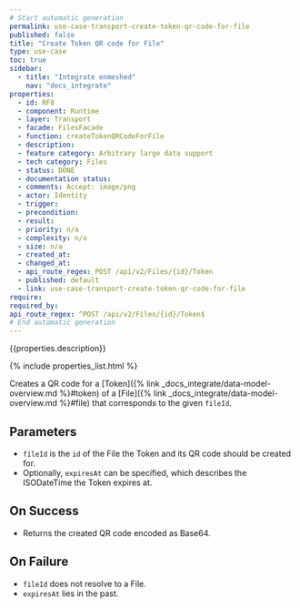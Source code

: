 ```yaml
---
# Start automatic generation
permalink: use-case-transport-create-token-qr-code-for-file
published: false
title: "Create Token QR code for File"
type: use-case
toc: true
sidebar:
  - title: "Integrate enmeshed"
    nav: "docs_integrate"
properties:
  - id: RF8
  - component: Runtime
  - layer: Transport
  - facade: FilesFacade
  - function: createTokenQRCodeForFile
  - description:
  - feature category: Arbitrary large data support
  - tech category: Files
  - status: DONE
  - documentation status:
  - comments: Accept: image/png
  - actor: Identity
  - trigger:
  - precondition:
  - result:
  - priority: n/a
  - complexity: n/a
  - size: n/a
  - created_at:
  - changed_at:
  - api_route_regex: POST /api/v2/Files/{id}/Token
  - published: default
  - link: use-case-transport-create-token-qr-code-for-file
require:
required_by:
api_route_regex: ^POST /api/v2/Files/{id}/Token$
# End automatic generation
---
```


{{properties.description}}

{% include properties_list.html %}

Creates a QR code for a [Token]({% link _docs_integrate/data-model-overview.md %}#token) of a [File]({% link _docs_integrate/data-model-overview.md %}#file) that corresponds to the given `fileId`.

## Parameters

- `fileId` is the `id` of the File the Token and its QR code should be created for.
- Optionally, `expiresAt` can be specified, which describes the ISODateTime the Token expires at.

## On Success

- Returns the created QR code encoded as Base64.

## On Failure

- `fileId` does not resolve to a File.
- `expiresAt` lies in the past.
